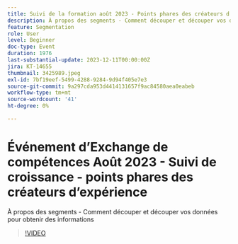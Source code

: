```yaml
---
title: Suivi de la formation août 2023 - Points phares des créateurs d’expérience
description: À propos des segments - Comment découper et découper vos données pour obtenir des informations
feature: Segmentation
role: User
level: Beginner
doc-type: Event
duration: 1976
last-substantial-update: 2023-12-11T00:00:00Z
jira: KT-14655
thumbnail: 3425989.jpeg
exl-id: 7bf19eef-5499-4288-9284-9d94f405e7e3
source-git-commit: 9a297cda953d4414131657f9ac84580aea0eabeb
workflow-type: tm+mt
source-wordcount: '41'
ht-degree: 0%

---
```


# Événement d’Exchange de compétences Août 2023 - Suivi de croissance - points phares des créateurs d’expérience

À propos des segments - Comment découper et découper vos données pour obtenir des informations

>[!VIDEO](https://video.tv.adobe.com/v/3456609/?learn=on&captions=fre_fr)
